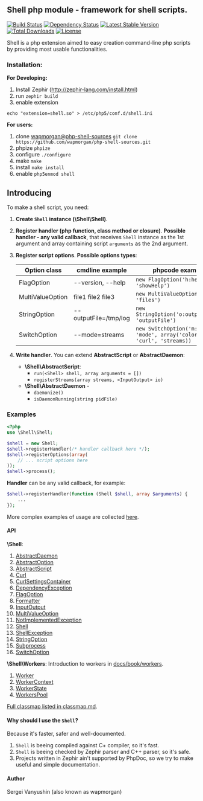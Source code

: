 Shell php module - framework for shell scripts.
---
[![Build Status](https://travis-ci.org/wapmorgan/php-shell.svg)](http://travis-ci.org/wapmorgan/php-shell)
[![Dependency Status](https://www.versioneye.com/package/wapmorgan:php-shell/badge.png)](https://www.versioneye.com/package/wapmorgan:php-shell)
[![Latest Stable Version](https://poser.pugx.org/wapmorgan/php-shell/v/stable.png)](https://packagist.org/packages/wapmorgan/php-shell)
[![Total Downloads](https://poser.pugx.org/wapmorgan/php-shell/downloads.png)](https://packagist.org/packages/wapmorgan/php-shell)
[![License](https://poser.pugx.org/wapmorgan/php-shell/license.svg)](https://packagist.org/packages/wapmorgan/php-shell)

Shell is a php extension aimed to easy creation command-line php scripts by providing most usable functionalities.

### Installation:

**For Developing:**

1. Install Zephir (http://zephir-lang.com/install.html)
2. run `zephir build`
3. enable extension
```
echo "extension=shell.so" > /etc/php5/conf.d/shell.ini
```

**For users:**

1. clone [wapmorgan@php-shell-sources](https://github.com/wapmorgan/php-shell-sources/)
`git clone https://github.com/wapmorgan/php-shell-sources.git`
2. phpize
	`phpize`
3. configure
	`./configure`
3. make
	`make`
4. install
	`make install`
5. enable
	`php5enmod shell`

## Introducing
To make a shell script, you need:

1. **Create `Shell` instance (\Shell\Shell)**.
2. **Register handler (php function, class method or closure)**. **Possible handler - any valid callback**, that receives `Shell` instance as the 1st argument and array containing script `arguments` as the 2nd argument.
3. **Register script options**. **Possible options types**:

	|   Option class   |    cmdline example    |                             phpcode example                             |
	|------------------|-----------------------|-------------------------------------------------------------------------|
	| FlagOption       | --version, --help     | `new FlagOption('h:help', 'showHelp')`                                  |
	| MultiValueOption | file1 file2 file3     | `new MultiValueOption(null, 'files')`                                   |
	| StringOption     | --outputFile=/tmp/log | `new StringOption('o:outputFile', 'outputFile')`                        |
	| SwitchOption     | --mode=streams        | `new SwitchOption('m:mode', 'mode', array('colors', 'curl', 'streams))` |

4. **Write handler**. You can extend **AbstractScript** or **AbstractDaemon**:

	* **\Shell\AbstractScript**:
		- `run(<Shell> shell, array arguments = [])`
		- `registerStreams(array streams, <InputOutput> io)`
	* **\Shell\AbstractDaemon** -
		- `daemonize()`
		- `isDaemonRunning(string pidFile)`

### Examples
```php
<?php
use \Shell\Shell;

$shell = new Shell;
$shell->registerHandler(/* handler callback here */);
$shell->registerOptions(array(
	// ... script options here
));
$shell->process();
```

**Handler** can be any valid callback, for example:
```php
$shell->registerHandler(function (Shell $shell, array $arguments) {
	...
});
```

More complex examples of usage are collected [here](https://github.com/wapmorgan/shell-scripts).

#### API
**\\Shell**:

1. [AbstractDaemon](docs/api/AbstractDaemon.md)
2. [AbstractOption](docs/api/AbstractOption.md)
3. [AbstractScript](docs/api/AbstractScript.md)
4. [Curl](docs/api/Curl.md)
5. [CurlSettingsContainer](docs/api/CurlSettingsContainer.md)
6. [DependencyException](docs/api/DependencyException.md)
7. [FlagOption](docs/api/FlagOption.md)
8. [Formatter](docs/api/Formatter.md)
8. [InputOutput](docs/api/InputOutput.md)
9. [MultiValueOption](docs/api/MultiValueOption.md)
10. [NotImplementedException](docs/api/NotImplementedException.md)
11. [Shell](docs/api/Shell.md)
12. [ShellException](docs/api/ShellException.md)
13. [StringOption](docs/api/StringOption.md)
14. [Subprocess](docs/api/Subprocess.md)
15. [SwitchOption](docs/api/SwitchOption.md)

**\\Shell\\Workers**:
Introduction to workers in [docs/book/workers](docs/book/workers.md).

1. [Worker](docs/api/Workers_Worker.md)
2. [WorkerContext](docs/api/Workers_WorkerContext.md)
3. [WorkerState](docs/api/Workers_WorkerState.md)
4. [WorkersPool](docs/api/Workers_WorkersPool.md)

[Full classmap listed in classmap.md](docs/api/classmap.md).

#### Why should I use the `Shell`?
Because it's faster, safer and well-documented.

1. `Shell` is beeing compiled against C+ compiler, so it's fast.
2. `Shell` is beeing checked by Zephir parser and C++ parser, so it's safe.
3. Projects written in Zephir ain't supported by PhpDoc, so we try to make useful and simple documentation.

#### Author
Sergei Vanyushin (also known as wapmorgan)
